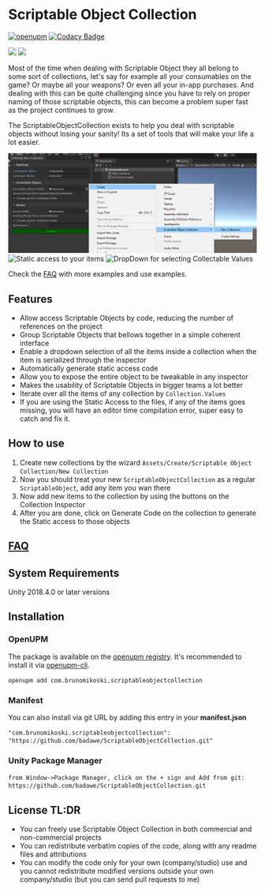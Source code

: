 # Scriptable Object Collection


[![openupm](https://img.shields.io/npm/v/com.brunomikoski.scriptableobjectcollection?label=openupm&registry_uri=https://package.openupm.com)](https://openupm.com/packages/com.brunomikoski.scriptableobjectcollection/) [![Codacy Badge](https://app.codacy.com/project/badge/Grade/177397001d74494a9ec54031a428c8dc)](https://www.codacy.com/manual/badawe/ScriptableObjectCollection?utm_source=github.com&amp;utm_medium=referral&amp;utm_content=badawe/ScriptableObjectCollection&amp;utm_campaign=Badge_Grade)

![](https://img.shields.io/github/followers/brunomikoski?label=Follow&style=social) ![](https://img.shields.io/twitter/follow/brunomikoski?style=social)


Most of the time when dealing with Scriptable Object they all belong to some sort of collections, let's say for example all your consumables on the game? Or maybe all your weapons? Or even all your in-app purchases. And dealing with this can be quite challenging since you have to rely on proper naming of those scriptable objects, this can become a problem super fast as the project continues to grow.

The ScriptableObjectCollection exists to help you deal with scriptable objects without losing your sanity! Its a set of tools that will make your life a lot easier.


![wizard](/Documentation~/create-collection-wizzard.png)
![Static access to your items](https://github.com/badawe/ScriptableObjectCollection/blob/master/Documentation~/code-access.gif)
![DropDown for selecting Collectable Values](https://github.com/badawe/ScriptableObjectCollection/blob/master/Documentation~/property-drawer.gif)

Check the [FAQ](https://github.com/badawe/ScriptableObjectCollection/wiki/FAQ) with more examples and use examples.


## Features
- Allow access Scriptable Objects by code, reducing the number of references on the project
- Group Scriptable Objects that bellows together in a simple coherent interface
- Enable a dropdown selection of all the items inside a collection when the item is serialized through the inspector
- Automatically generate static access code
- Allow you to expose the entire object to be tweakable in any inspector
- Makes the usability of Scriptable Objects in bigger teams a lot better
- Iterate over all the items of any collection by `Collection.Values`
- If you are using the Static Access to the files, if any of the items goes missing, you will have an editor time compilation error, super easy to catch and fix it.


## How to use
 1. Create new collections by the wizard `Assets/Create/Scriptable Object Collection/New Collection` 
 2. Now you should treat your new `ScriptableObjectCollection` as a regular `ScriptableObject`, add any item you wan there  
 3. Now add new items to the collection by using the buttons on the Collection Inspector
 4. After you are done, click on Generate Code on the collection to generate the Static access to those objects


## [FAQ](https://github.com/badawe/ScriptableObjectCollection/wiki/FAQ)
 
 
## System Requirements
Unity 2018.4.0 or later versions


## Installation

### OpenUPM
The package is available on the [openupm registry](https://openupm.com). It's recommended to install it via [openupm-cli](https://github.com/openupm/openupm-cli).

```
openupm add com.brunomikoski.scriptableobjectcollection
```

### Manifest
You can also install via git URL by adding this entry in your **manifest.json**
```
"com.brunomikoski.scriptableobjectcollection": "https://github.com/badawe/ScriptableObjectCollection.git"
```

### Unity Package Manager
```
from Window->Package Manager, click on the + sign and Add from git: https://github.com/badawe/ScriptableObjectCollection.git
```

## License TL:DR
- You can freely use Scriptable Object Collection in both commercial and non-commercial projects
- You can redistribute verbatim copies of the code, along with any readme files and attributions
- You can modify the code only for your own (company/studio) use and you cannot redistribute modified versions outside your own company/studio (but you can send pull requests to me)


